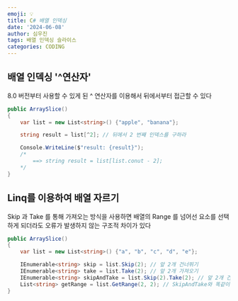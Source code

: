 ```yaml
---
emoji: 💡
title: C# 배열 인덱싱
date: '2024-06-08'
author: 심우진
tags: 배열 인덱싱 슬라이스
categories: CODING
---
```


## 배열 인덱싱 '^연산자'

8.0 버전부터 사용할 수 있게 된 ^ 연산자를 이용해서 뒤에서부터 접근할 수 있다

```C#
public ArraySlice()
{
	var list = new List<string>() {"apple", "banana"};

	string result = list[^2]; // 뒤에서 2 번째 인덱스를 구하라

	Console.WriteLine($"result: {result}");
	/*
		==> string result = list[list.conut - 2];
	*/
}
```

## Linq를 이용하여 배열 자르기

Skip 과 Take 를 통해 가져오는 방식을 사용하면 배열의 Range 를 넘어선 요소를 선택하게 되더라도
오류가 발생하지 않는 구조적 차이가 있다

```C#
public ArraySlice()
{
	var list = new List<string>() {"a", "b", "c", "d", "e"};

	IEnumerable<string> skip = list.Skip(2); // 앞 2개 건너뛰기
	IEnumerable<string> take = list.Take(2); // 앞 2개 가져오기
	IEnumerable<string> skipAndTake = list.Skip(2).Take(2); // 앞 2개 건너뛰고 3번째부터 2개 가져오기
	List<string> getRange = list.GetRange(2, 2); // SkipAndTake와 똑같이 동작하지만 배열 범위를 넘으면 오류가 발생함
}
```

```toc

```
